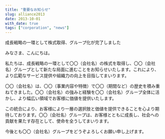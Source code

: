 ```yaml
---
title: "重要なお知らせ"
slug: alliance2013
date: 2013-10-01
with_date: true
tags: ["corporation", "news"]
---
```


成長戦略の一環として株式取得、グループ化が完了しました

<!--more-->

みなさま、こんにちは。

私たちは、成長戦略の一環として〇〇（会社名）の株式を取得し、〇〇（会社名）グループとして新たな局面に進むことをお知らせいたします。これにより、より広範なサービス提供や組織力の向上を目指してまいります。

〇〇（会社名）は、〇〇（事業内容や特徴）で〇〇（期間など）の歴史を積み重ねてきました。〇〇（会社名）の強みと経験を〇〇（会社名）グループ全体に活かし、より幅広い領域でお客様に価値を提供いたします。

この統合により、お客様により一層の選択肢と価値を提供できることを心より期待しております。〇〇（会社名）グループは、お客様とともに成長し、社会への貢献を果たす存在として、使命を全うしてまいります。

今後とも〇〇（会社名）グループをどうぞよろしくお願い申し上げます。
